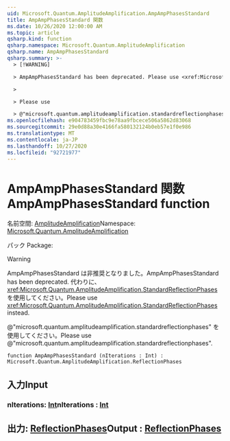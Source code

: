 ```yaml
---
uid: Microsoft.Quantum.AmplitudeAmplification.AmpAmpPhasesStandard
title: AmpAmpPhasesStandard 関数
ms.date: 10/26/2020 12:00:00 AM
ms.topic: article
qsharp.kind: function
qsharp.namespace: Microsoft.Quantum.AmplitudeAmplification
qsharp.name: AmpAmpPhasesStandard
qsharp.summary: >-
  > [!WARNING]

  > AmpAmpPhasesStandard has been deprecated. Please use <xref:Microsoft.Quantum.AmplitudeAmplification.StandardReflectionPhases> instead.

  >

  > Please use

  > @"microsoft.quantum.amplitudeamplification.standardreflectionphases".
ms.openlocfilehash: e904783459fbc9e78aa9fbcece506a5862d83068
ms.sourcegitcommit: 29e0d88a30e4166fa580132124b0eb57e1f0e986
ms.translationtype: MT
ms.contentlocale: ja-JP
ms.lasthandoff: 10/27/2020
ms.locfileid: "92721977"
---
```

# <a name="ampampphasesstandard-function"></a><span data-ttu-id="cf187-102">AmpAmpPhasesStandard 関数</span><span class="sxs-lookup"><span data-stu-id="cf187-102">AmpAmpPhasesStandard function</span></span>

<span data-ttu-id="cf187-103">名前空間: [AmplitudeAmplification](xref:Microsoft.Quantum.AmplitudeAmplification)</span><span class="sxs-lookup"><span data-stu-id="cf187-103">Namespace: [Microsoft.Quantum.AmplitudeAmplification](xref:Microsoft.Quantum.AmplitudeAmplification)</span></span>

<span data-ttu-id="cf187-104">パック [](https://nuget.org/packages/)</span><span class="sxs-lookup"><span data-stu-id="cf187-104">Package: [](https://nuget.org/packages/)</span></span>


> [!WARNING]
> <span data-ttu-id="cf187-105">AmpAmpPhasesStandard は非推奨となりました。</span><span class="sxs-lookup"><span data-stu-id="cf187-105">AmpAmpPhasesStandard has been deprecated.</span></span> <span data-ttu-id="cf187-106">代わりに、<xref:Microsoft.Quantum.AmplitudeAmplification.StandardReflectionPhases> を使用してください。</span><span class="sxs-lookup"><span data-stu-id="cf187-106">Please use <xref:Microsoft.Quantum.AmplitudeAmplification.StandardReflectionPhases> instead.</span></span>
>
> <span data-ttu-id="cf187-107">@"microsoft.quantum.amplitudeamplification.standardreflectionphases" を使用してください。</span><span class="sxs-lookup"><span data-stu-id="cf187-107">Please use @"microsoft.quantum.amplitudeamplification.standardreflectionphases".</span></span>



```qsharp
function AmpAmpPhasesStandard (nIterations : Int) : Microsoft.Quantum.AmplitudeAmplification.ReflectionPhases
```


## <a name="input"></a><span data-ttu-id="cf187-108">入力</span><span class="sxs-lookup"><span data-stu-id="cf187-108">Input</span></span>

### <a name="niterations--int"></a><span data-ttu-id="cf187-109">nIterations: [Int](xref:microsoft.quantum.lang-ref.int)</span><span class="sxs-lookup"><span data-stu-id="cf187-109">nIterations : [Int](xref:microsoft.quantum.lang-ref.int)</span></span>





## <a name="output--reflectionphases"></a><span data-ttu-id="cf187-110">出力: [ReflectionPhases](xref:Microsoft.Quantum.AmplitudeAmplification.ReflectionPhases)</span><span class="sxs-lookup"><span data-stu-id="cf187-110">Output : [ReflectionPhases](xref:Microsoft.Quantum.AmplitudeAmplification.ReflectionPhases)</span></span>

